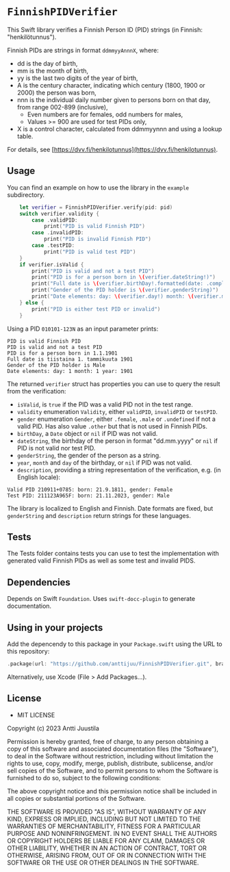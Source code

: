 # ``FinnishPIDVerifier``

This Swift library verifies a Finnish Person ID (PID) strings (in Finnish: "henkilötunnus").

Finnish PIDs are strings in format `ddmmyyAnnnX`, where:

* dd is the day of birth,
* mm is the month of birth,
* yy is the last two digits of the year of birth,
* A is the century character, indicating which century (1800, 1900 or 2000) the person was born,
* nnn is the individual daily number given to persons born on that day, from range 002-899 (inclusive),
  * Even numbers are for females, odd numbers for males,
  * Values >= 900 are used for test PIDs only,
* X is a control character, calculated from ddmmyynnn and using a lookup table.

For details, see [https://dvv.fi/henkilotunnus](https://dvv.fi/henkilotunnus).


## Usage

You can find an example on how to use the library in the `example` subdirectory.

```Swift
	let verifier = FinnishPIDVerifier.verify(pid: pid)
	switch verifier.validity {
		case .validPID:
			print("PID is valid Finnish PID")
		case .invalidPID:
			print("PID is invalid Finnish PID")
		case .testPID:
			print("PID is valid test PID")
	}
	if verifier.isValid {
		print("PID is valid and not a test PID")
		print("PID is for a person born in \(verifier.dateString!)")
		print("Full date is \(verifier.birthDay!.formatted(date: .complete, time: .omitted))")
		print("Gender of the PID holder is \(verifier.genderString)")
		print("Date elements: day: \(verifier.day!) month: \(verifier.month!) year: \(verifier.year!)")
	} else {
		print("PID is either test PID or invalid")
	}
```
Using a PID `010101-123N` as an input parameter prints:

```
PID is valid Finnish PID
PID is valid and not a test PID
PID is for a person born in 1.1.1901
Full date is tiistaina 1. tammikuuta 1901
Gender of the PID holder is Male
Date elements: day: 1 month: 1 year: 1901
```

The returned `verifier` struct has properties you can use to query the result from the verification:

* `isValid`, is `true` if the PID was a valid PID not in the test range.
* `validity` enumeration `Validity`, either `validPID`, `invalidPID` or `testPID`.
* `gender` enumeration `Gender`, either `.female`, `.male` or `.undefined` if not a valid PID. Has also value `.other` but that is not used in Finnish PIDs.
* `birthDay`, a `Date` object or `nil` if PID was not valid.
* `dateString`, the birthday of the person in format "dd.mm.yyyy" or `nil` if PID is not valid nor test PID.
* `genderString`, the gender of the person as a string.
* `year`, `month` and `day` of the birthday, or `nil` if PID was not valid.
* `description`, providing a string representation of the verification, e.g. (in English locale):

```
Valid PID 210911+0785: born: 21.9.1811, gender: Female
Test PID: 211123A965F: born: 21.11.2023, gender: Male
```

The library is localized to English and Finnish. Date formats are fixed, but `genderString` and `description` return strings for these languages.


## Tests

The Tests folder contains tests you can use to test the implementation with generated valid Finnish PIDs as well as some test and invalid PIDS.


## Dependencies

Depends on Swift `Foundation`. Uses `swift-docc-plugin` to generate documentation.


## Using in your projects

Add the depencendy to this package in your `Package.swift` using the URL to this repository:

```Swift
.package(url: "https://github.com/anttijuu/FinnishPIDVerifier.git", branch: "main"),
```
Alternatively, use Xcode (File > Add Packages...).


## License

* MIT LICENSE

Copyright (c) 2023 Antti Juustila

Permission is hereby granted, free of charge, to any person obtaining a copy
of this software and associated documentation files (the "Software"), to deal
in the Software without restriction, including without limitation the rights
to use, copy, modify, merge, publish, distribute, sublicense, and/or sell
copies of the Software, and to permit persons to whom the Software is
furnished to do so, subject to the following conditions:

The above copyright notice and this permission notice shall be included in all
copies or substantial portions of the Software.

THE SOFTWARE IS PROVIDED "AS IS", WITHOUT WARRANTY OF ANY KIND, EXPRESS OR
IMPLIED, INCLUDING BUT NOT LIMITED TO THE WARRANTIES OF MERCHANTABILITY,
FITNESS FOR A PARTICULAR PURPOSE AND NONINFRINGEMENT. IN NO EVENT SHALL THE
AUTHORS OR COPYRIGHT HOLDERS BE LIABLE FOR ANY CLAIM, DAMAGES OR OTHER
LIABILITY, WHETHER IN AN ACTION OF CONTRACT, TORT OR OTHERWISE, ARISING FROM,
OUT OF OR IN CONNECTION WITH THE SOFTWARE OR THE USE OR OTHER DEALINGS IN THE
SOFTWARE.





